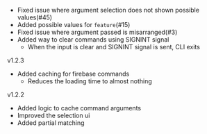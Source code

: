 <!-- ADD CHANGES HERE -->

- Fixed issue where argument selection does not shown possible values(#45)
- Added possible values for `feature`(#15)
- Fixed issue where argument passed is misarranged(#3)
- Added way to clear commands using SIGNINT signal
  - When the input is clear and SIGNINT signal is sent, CLI exits

v1.2.3

- Added caching for firebase commands
  - Reduces the loading time to almost nothing

v1.2.2

- Added logic to cache command arguments
- Improved the selection ui
- Added partial matching
